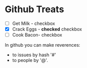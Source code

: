 # Github Treats

* [ ] Get Milk - checkbox
* [x] Crack Eggs - **checked** checkbox
* [ ] Cook Bacon- checkbox

In github you can make reverences:<br>
* to issues by hash '#'
* to people by '@'.